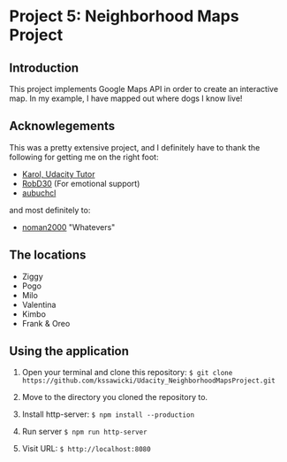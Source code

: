 # Project 5: Neighborhood Maps Project

## Introduction
This project implements Google Maps API in order to create an interactive map. In my example, I have mapped out where dogs I know live!

## Acknowlegements
This was a pretty extensive project, and I definitely have to thank the following for getting me on the right foot:
 * [Karol, Udacity Tutor](https://discussions.udacity.com/t/question-regarding-the-instagram-api/186385)
 * [RobD30](https://github.com/RobD30) (For emotional support)
 * [aubuchcl](https://github.com/aubuchcl)
 
 and most definitely to: 
 
 * [noman2000](https://github.com/NoMan2000) "Whatevers"
 
 ## The locations

 - Ziggy
 - Pogo
 - Milo
 - Valentina
 - Kimbo
 - Frank & Oreo

 ## Using the application

 1. Open your terminal and clone this repository:
 `$ git clone https://github.com/kssawicki/Udacity_NeighborhoodMapsProject.git`

 2. Move to the directory you cloned the repository to.

 3. Install http-server:
 `$ npm install --production`

 4. Run server
 `$ npm run http-server`

 5. Visit URL:
 `$ http://localhost:8080`
